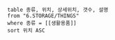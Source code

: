 
```dataview
table 종류, 위치, 상세위치, 갯수, 설명
from "6.STORAGE/THINGS"
where 종류 = [[생활용품]]
sort 위치 ASC
```



